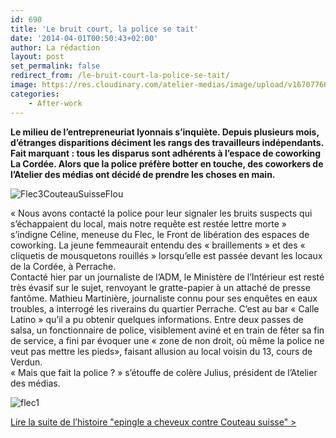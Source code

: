 ```yaml
---
id: 690
title: 'Le bruit court, la police se tait'
date: '2014-04-01T00:50:43+02:00'
author: La rédaction
layout: post
set_permalink: false
redirect_from: /le-bruit-court-la-police-se-tait/
image: https://res.cloudinary.com/atelier-medias/image/upload/v1670776685/blog/gwomouj7rehcdxvtfgyk.jpg
categories:
    - After-work
---
```


**Le milieu de l’entrepreneuriat lyonnais s’inquiète. Depuis plusieurs mois, d’étranges disparitions déciment les rangs des travailleurs indépendants. Fait marquant : tous les disparus sont adhérents à l’espace de coworking La Cordée. Alors que la police préfère botter en touche, des coworkers de l’Atelier des médias ont décidé de prendre les choses en main.**

![Flec3CouteauSuisseFlou](https://res.cloudinary.com/atelier-medias/image/upload/v1670776685/blog/gwomouj7rehcdxvtfgyk.jpg)

« Nous avons contacté la police pour leur signaler les bruits suspects qui s’échappaient du local, mais notre requête est restée lettre morte » s’indigne Céline, meneuse du Flec, le Front de libération des espaces de coworking. La jeune femmeaurait entendu des « braillements » et des « cliquetis de mousquetons rouillés » lorsqu’elle est passée devant les locaux de la Cordée, à Perrache.  
Contacté hier par un journaliste de l’ADM, le Ministère de l’Intérieur est resté très évasif sur le sujet, renvoyant le gratte-papier à un attaché de presse fantôme. Mathieu Martinière, journaliste connu pour ses enquêtes en eaux troubles, a interrogé les riverains du quartier Perrache. C’est au bar « Calle Latino » qu’il a pu obtenir quelques informations. Entre deux passes de salsa, un fonctionnaire de police, visiblement aviné et en train de fêter sa fin de service, a fini par évoquer une « zone de non droit, où même la police ne veut pas mettre les pieds», faisant allusion au local voisin du 13, cours de Verdun.  
« Mais que fait la police ? » s’étouffe de colère Julius, président de l’Atelier des médias.

![flec1](https://res.cloudinary.com/atelier-medias/image/upload/v1670776887/blog/zbftmh3zqppwzfmjno1s.jpg)

[Lire la suite de l’histoire "epingle a cheveux contre Couteau suisse" &gt;](epingle-a-cheveux-contre-couteau-suisse)
